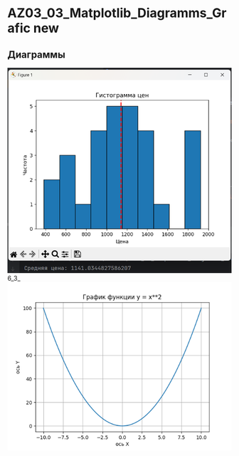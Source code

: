 # AZ03_03_Matplotlib_Diagramms_Grafic new 
 
## Диаграммы

![6_3_Gsrp.png](6_3_Gsrp.png)6_3_
![Figure_2.png](Figure_2.png)
